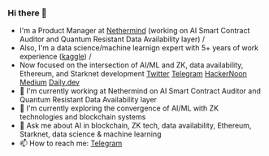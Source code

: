 ### Hi there 👋
- I'm a Product Manager at [Nethermind](https://nethermind.io) (working on AI Smart Contract Auditor and Quantum Resistant Data Availability layer) /
- Also, I'm a data science/machine learnign expert with 5+ years of work experience ([kaggle](https://www.kaggle.com/kirill702b)) /
- Now focused on the intersection of AI/ML and ZK, data availability, Ethereum, and Starknet development 
 [Twitter](https://twitter.com/balakhonoff)
 [Telegram](https://t.me/kirill_balakhonov)
 [HackerNoon](https://hackernoon.com/u/balakhonoff)
 [Medium](https://medium.com/@balakhonoff_47314)
 [Daily.dev](https://app.daily.dev/balakhonoff)
- 🔭 I'm currently working at Nethermind on AI Smart Contract Auditor and Quantum Resistant Data Availability layer
- 🌱 I'm currently exploring the convergence of AI/ML with ZK technologies and blockchain systems
- 💬 Ask me about AI in blockchain, ZK tech, data availability, Ethereum, Starknet, data science & machine learning
- 📫 How to reach me: [Telegram](https://t.me/kirill_balakhonov)

